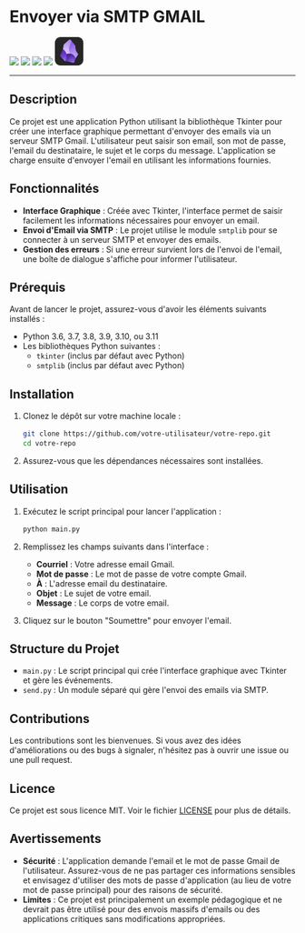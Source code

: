 #  Envoyer via SMTP GMAIL

![](https://img.shields.io/badge/PyCharm-000000.svg?&style=for-the-badge&logo=PyCharm&logoColor=white)  ![](https://camo.githubusercontent.com/050fc4e602f25dd4fc337b873fbc62b7d393673a9f4b1e7529a9a61ea35485a5/68747470733a2f2f696d672e736869656c64732e696f2f62616467652f507974686f6e2d4646443433423f7374796c653d666f722d7468652d6261646765266c6f676f3d707974686f6e266c6f676f436f6c6f723d626c7565)   ![](https://img.shields.io/badge/Python-3.11-<>.svg)  ![]( https://img.shields.io/badge/Gmail-D14836?style=for-the-badge&logo=gmail&logoColor=white) <img src="image/obsidian-icon.svg" alt="Description of the image" width="50"/>
 
---
## Description

Ce projet est une application Python utilisant la bibliothèque Tkinter pour créer une interface graphique permettant d'envoyer des emails via un serveur SMTP Gmail. L'utilisateur peut saisir son email, son mot de passe, l'email du destinataire, le sujet et le corps du message. L'application se charge ensuite d'envoyer l'email en utilisant les informations fournies.
 
## Fonctionnalités

- **Interface Graphique** : Créée avec Tkinter, l'interface permet de saisir facilement les informations nécessaires pour envoyer un email.
- **Envoi d'Email via SMTP** : Le projet utilise le module `smtplib` pour se connecter à un serveur SMTP et envoyer des emails.
- **Gestion des erreurs** : Si une erreur survient lors de l'envoi de l'email, une boîte de dialogue s'affiche pour informer l'utilisateur.

## Prérequis
 
 Avant de lancer le projet, assurez-vous d'avoir les éléments suivants installés :
- Python 3.6, 3.7, 3.8, 3.9, 3.10, ou 3.11
- Les bibliothèques Python suivantes : 
  - `tkinter` (inclus par défaut avec Python)
  - `smtplib` (inclus par défaut avec Python)

## Installation

1. Clonez le dépôt sur votre machine locale :
    ```bash
    git clone https://github.com/votre-utilisateur/votre-repo.git
    cd votre-repo
    ```

2. Assurez-vous que les dépendances nécessaires sont installées.

## Utilisation

1. Exécutez le script principal pour lancer l'application :
    ```bash
    python main.py
    ```

2. Remplissez les champs suivants dans l'interface :
    - **Courriel** : Votre adresse email Gmail.
    - **Mot de passe** : Le mot de passe de votre compte Gmail.
    - **À** : L'adresse email du destinataire.
    - **Objet** : Le sujet de votre email.
    - **Message** : Le corps de votre email.

3. Cliquez sur le bouton "Soumettre" pour envoyer l'email.

## Structure du Projet

- `main.py` : Le script principal qui crée l'interface graphique avec Tkinter et gère les événements.
- `send.py` : Un module séparé qui gère l'envoi des emails via SMTP.

## Contributions

Les contributions sont les bienvenues. Si vous avez des idées d'améliorations ou des bugs à signaler, n'hésitez pas à ouvrir une issue ou une pull request.

## Licence

Ce projet est sous licence MIT. Voir le fichier [LICENSE](LICENSE.txt) pour plus de détails.
## Avertissements

- **Sécurité** : L'application demande l'email et le mot de passe Gmail de l'utilisateur. Assurez-vous de ne pas partager ces informations sensibles et envisagez d'utiliser des mots de passe d'application (au lieu de votre mot de passe principal) pour des raisons de sécurité.
- **Limites** : Ce projet est principalement un exemple pédagogique et ne devrait pas être utilisé pour des envois massifs d'emails ou des applications critiques sans modifications appropriées.
